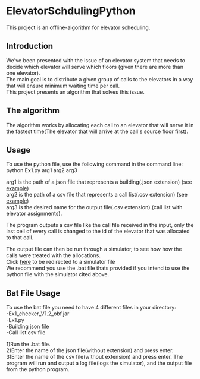 # ElevatorSchdulingPython
This project is an offline-algorithm for elevator scheduling.
## Introduction
We've been presented with the issue of an elevator system that needs to decide which elevator will serve which floors (given there are more than one elevator).  
The main goal is to distribute a given group of calls to the elevators in a way that will ensure minimum waiting time per call.  
This project presents an algorithm that solves this issue.

## The algorithm
The algorithm works by allocating each call to an elevator that will serve it in the fastest time(The elevator that will arrive at the call's source floor first).

## Usage
To use the python file, use the following command in the command line: python Ex1.py arg1 arg2 arg3  
     
arg1 is the path of a json file that represents a building(.json extension) (see [example](https://github.com/benmoshe/OOP_2021/blob/main/Assignments/Ex1/data/Ex1_input/Ex1_Buildings/B1.json))<br />
      arg2 is the path of a csv file that represents a call list(.csv extension) (see [example](https://github.com/benmoshe/OOP_2021/blob/main/Assignments/Ex1/data/Ex1_input/Ex1_Calls/Calls_a.csv))<br />
      arg3 is the desired name for the output file(.csv extension).(call list with elevator assignments).<br />
      
The program outputs a csv file like the call file received in the input, only the last cell of every call is changed to the id of the elevator that was allocated to that call.
      
The output file can then be run through a simulator, to see how how the calls were treated with the allocations.  
Click [here](https://github.com/benmoshe/OOP_2021/blob/main/Assignments/Ex1/libs/Ex1_checker_V1.2_obf.jar) to be redirected to a simulator file  
We recommend you use the .bat file thats provided if you intend to use the python file with the simulator cited above.

## Bat File Usage
To use the bat file you need to have 4 different files in your directory:<br />
-Ex1_checker_V1.2_obf.jar<br />
-Ex1.py<br />
-Building json file<br />
-Call list csv file<br />

1)Run the .bat file.  
2)Enter the name of the json file(without extension) and press enter.  
3)Enter the name of the csv file(without extension) and press enter.
The program will run and output a log file(logs the simulator), and the output file from the python program.

  

